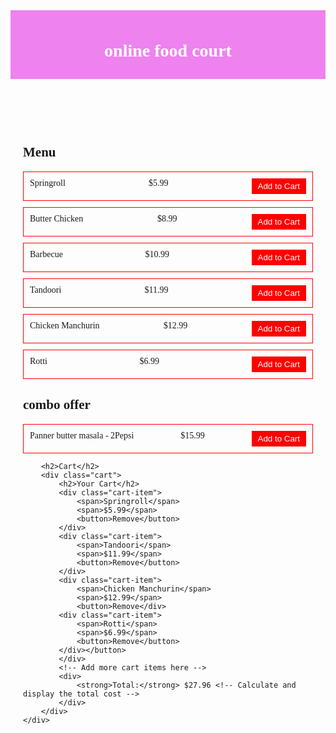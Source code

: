 <!DOCTYPE html>
<html lang="en">
<head>
    <meta charset="UTF-8">
    <meta name="viewport" content="width=device-width, initial-scale=1.0">
    <title>Online Food Court</title>
    <style>
        /* Add your CSS styles here */
        body {
            font-family: 'Times New Roman', Times, serif, sans-serif;
        }
        header {
            background-color: violet;
            color: #fff;
            padding: 10px;
            text-align: center;
        }
        .container {
            max-width: 800px;
            margin: 0 auto;
            padding: 20px;
        }
        .menu-item {
            border: 1px solid red;
            padding: 10px;
            margin: 10px 0;
            display: flex;
            justify-content: space-between;
        }
        .menu-item button {
            background-color: red;
            color: #fff;
            border: none;
            padding: 5px 10px;
            cursor: pointer;
        }
        .cart {
            border: 1px solid blue;
            padding: 20px;
        }
        .cart h2 {
            text-align: center;
        }
        .cart-item {
            display: flex;
            justify-content: space-between;
            margin-bottom: 10px;
        }
        .cart-item button {
            background-color: red;
            color: #fff;
            border: none;
            padding: 5px 10px;
            cursor: pointer;
        }
    </style>
</head>
<body>
    <header>
        <h1>online food court</h1>
    </header>
    <div class="container">
        <h2>Menu</h2>
        <div class="menu-item">
            <span>Springroll</span>
            <span>$5.99</span>
            <button>Add to Cart</button>
        </div>
        <div class="menu-item">
            <span>Butter Chicken</span>
            <span>$8.99</span>
            <button>Add to Cart</button>
        </div>
        <div class="menu-item">
            <span>Barbecue</span>
            <span>$10.99</span>
            <button>Add to Cart</button>
        </div>
            <div class="menu-item">
                <span>Tandoori</span>
                <span>$11.99</span>
                <button>Add to Cart</button>
            </div>
            <div class="menu-item">
                <span>Chicken Manchurin</span>
                <span>$12.99</span>
                <button>Add to Cart</button>
            </div>
            <div class="menu-item">
                <span>Rotti</span>
                <span>$6.99</span>
                <button>Add to Cart</button>
            </div>
        <!-- Add more menu items here -->
        <h2>combo offer</h2>
        <div class="menu-item">
            <span>Panner butter masala - 2Pepsi</span>
            <span>$15.99</span>
            <button>Add to Cart</button>
        </div>

        <h2>Cart</h2>
        <div class="cart">
            <h2>Your Cart</h2>
            <div class="cart-item">
                <span>Springroll</span>
                <span>$5.99</span>
                <button>Remove</button>
            </div>
            <div class="cart-item">
                <span>Tandoori</span>
                <span>$11.99</span>
                <button>Remove</button>
            </div>
            <div class="cart-item">
                <span>Chicken Manchurin</span>
                <span>$12.99</span>
                <button>Remove</div>
            <div class="cart-item">
                <span>Rotti</span>
                <span>$6.99</span>
                <button>Remove</button>
            </div></button>
            </div>
            <!-- Add more cart items here -->
            <div>
                <strong>Total:</strong> $27.96 <!-- Calculate and display the total cost -->
            </div>
        </div>
    </div>
</body>
</html>
